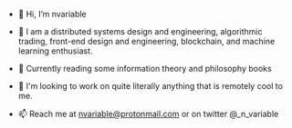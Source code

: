 - 👋 Hi, I’m nvariable
- 👀 I am a distributed systems design and engineering, algorithmic trading, front-end design and engineering, blockchain, and machine learning enthusiast.
- 🌱 Currently reading some information theory and philosophy books
- 💞️ I'm looking to work on quite literally anything that is remotely cool to me. 
     
- 📫 Reach me at nvariable@protonmail.com or on twitter @_n_variable
